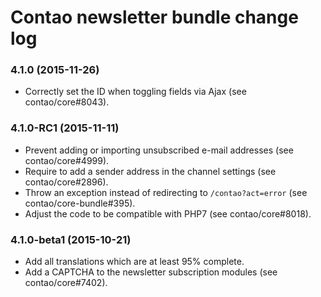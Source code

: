 # Contao newsletter bundle change log

### 4.1.0 (2015-11-26)

 * Correctly set the ID when toggling fields via Ajax (see contao/core#8043).

### 4.1.0-RC1 (2015-11-11)

 * Prevent adding or importing unsubscribed e-mail addresses (see contao/core#4999).
 * Require to add a sender address in the channel settings (see contao/core#2896).
 * Throw an exception instead of redirecting to `/contao?act=error` (see contao/core-bundle#395).
 * Adjust the code to be compatible with PHP7 (see contao/core#8018).

### 4.1.0-beta1 (2015-10-21)

 * Add all translations which are at least 95% complete.
 * Add a CAPTCHA to the newsletter subscription modules (see contao/core#7402).
